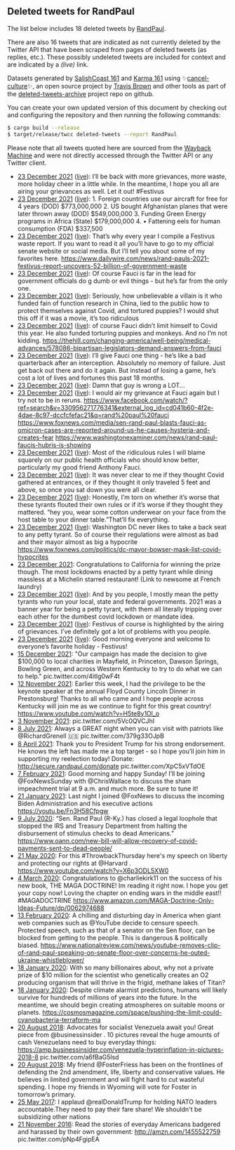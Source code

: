 ## Deleted tweets for RandPaul

The list below includes 18 deleted tweets by
[RandPaul](https://twitter.com/RandPaul).

There are also 16 tweets that are indicated as not currently
deleted by the Twitter API that have been scraped from pages of deleted tweets (as replies, etc.).
These possibly undeleted tweets are included for context and are indicated by a _(live)_ link.


Datasets generated by [SalishCoast 161](https://twitter.com/SalishCoastA) and [Karma 161](https://twitter.com/KarmaOneSixOne)
using ✨[cancel-culture](https://github.com/travisbrown/cancel-culture)✨, an open source project by [Travis Brown](https://twitter.com/travisbrown) 
and other tools as part of the [deleted-tweets-archive](https://github.com/salcoast/deleted-tweets-archive/) project repo on github.

You can create your own updated version of this document by checking out and configuring the
repository and then running the following commands:

```bash
$ cargo build --release
$ target/release/twcc deleted-tweets --report RandPaul
```

Please note that all tweets quoted here are sourced from the
[Wayback Machine](https://web.archive.org) and were not directly accessed through the Twitter API or
any Twitter client.

* [23 December 2021](https://web.archive.org/web/20211223144806/https://twitter.com/RandPaul/status/1474029008643936259) ([live](https://twitter.com/RandPaul/status/1474029029804097536)): I’ll be back with more grievances, more waste, more holiday cheer in a little while. In the meantime, I hope you all are airing your grievances as well. Let it out!  #Festivus
* [23 December 2021](https://web.archive.org/web/20211223144806/https://twitter.com/RandPaul/status/1474029008643936259) ([live](https://twitter.com/RandPaul/status/1474029028227129351)): 1. Foreign countries use our aircraft for free for 4 years (DOD) $773,000,000 2. US bought Afghanistan planes that were later thrown away (DOD) $549,000,000 3. Funding Green Energy programs in Africa (State) $179,000,000 4. • Fattening eels for human consumption (FDA) $337,500
* [23 December 2021](https://web.archive.org/web/20211223144806/https://twitter.com/RandPaul/status/1474029008643936259) ([live](https://twitter.com/RandPaul/status/1474029026188664842)): That’s why every year I compile a Festivus waste report. If you want to read it all you’ll have to go to my official senate website or social media. But I’ll tell you about some of my favorites here. https://www.dailywire.com/news/rand-pauls-2021-festivus-report-uncovers-52-billion-of-government-waste
* [23 December 2021](https://web.archive.org/web/20211223144806/https://twitter.com/RandPaul/status/1474029008643936259) ([live](https://twitter.com/RandPaul/status/1474029024762597379)): Of course Fauci is far in the lead for government officials do g dumb or evil things - but he’s far from the only one.
* [23 December 2021](https://web.archive.org/web/20211223144806/https://twitter.com/RandPaul/status/1474029008643936259) ([live](https://twitter.com/RandPaul/status/1474029023068045331)): Seriously, how unbelievable a villain is it who funded fain of function research in China, lied to the public how to protect themselves against Covid, and tortured puppies? I would shut this off if it was a movie, it’s too ridiculous
* [23 December 2021](https://web.archive.org/web/20211223144806/https://twitter.com/RandPaul/status/1474029008643936259) ([live](https://twitter.com/RandPaul/status/1474029021084143617)): of course Fauci didn’t limit himself to Covid this year. He also funded torturing puppies and monkeys. And no I’m not kidding. https://thehill.com/changing-america/well-being/medical-advances/578086-bipartisan-legislators-demand-answers-from-fauci
* [23 December 2021](https://web.archive.org/web/20211223144806/https://twitter.com/RandPaul/status/1474029008643936259) ([live](https://twitter.com/RandPaul/status/1474029019704213515)): I’ll give Fauci one thing - he’s like a bad quarterback after an interception. Absolutely no memory of failure. Just get back out there and do it again. But instead of losing a game, he’s cost a lot of lives and fortunes this past 18 months.
* [23 December 2021](https://web.archive.org/web/20211223144806/https://twitter.com/RandPaul/status/1474029008643936259) ([live](https://twitter.com/RandPaul/status/1474029018383007747)): Damn that guy is wrong a LOT...
* [23 December 2021](https://web.archive.org/web/20211223144806/https://twitter.com/RandPaul/status/1474029008643936259) ([live](https://twitter.com/RandPaul/status/1474029016512348165)): I would air my grievance at Fauci again but I try not to be in reruns.  https://www.facebook.com/watch/?ref=search&v=330956271776341&external_log_id=cd041b60-4f2e-4dae-8c97-dccfcfefac21&q=rand%20paul%20fauci    https://www.foxnews.com/media/sen-rand-paul-blasts-fauci-as-omicron-cases-are-reported-around-us-he-causes-hysteria-and-creates-fear  https://www.washingtonexaminer.com/news/rand-paul-faucis-hubris-is-showing
* [23 December 2021](https://web.archive.org/web/20211223144806/https://twitter.com/RandPaul/status/1474029008643936259) ([live](https://twitter.com/RandPaul/status/1474029015090577409)): Most of the ridiculous rules I will blame squarely on our public health officials who should know better, particularly my good friend Anthony Fauci.
* [23 December 2021](https://web.archive.org/web/20211223144806/https://twitter.com/RandPaul/status/1474029008643936259) ([live](https://twitter.com/RandPaul/status/1474029013555425302)): It was never clear to me if they thought Covid gathered at entrances, or if they thought it only traveled 5 feet and above, so once you sat down you were all clear.
* [23 December 2021](https://web.archive.org/web/20211223144806/https://twitter.com/RandPaul/status/1474029008643936259) ([live](https://twitter.com/RandPaul/status/1474029012137791488)): Honestly, I’m torn on whether it’s worse that these tyrants flouted their own rules or if it’s worse if they thought they mattered. “hey you, wear some cotton underwear on your face from the host table to your dinner table.”That’ll fix everything.
* [23 December 2021](https://web.archive.org/web/20211223144806/https://twitter.com/RandPaul/status/1474029008643936259) ([live](https://twitter.com/RandPaul/status/1474029010317361154)): Washington DC never likes to take a back seat to any petty tyrant. So of course their regulations were almost as bad and their mayor almost as big a hypocrite https://www.foxnews.com/politics/dc-mayor-bowser-mask-list-covid-hypocrites
* [23 December 2021](https://web.archive.org/web/20211223144806/https://twitter.com/RandPaul/status/1474029008643936259): Congratulations to California for winning the prize though. The most lockdowns enacted by a petty tyrant while dining massless at a Michelin starred restaurant! (Link to newsome at French laundry)
* [23 December 2021](https://web.archive.org/web/20211223144806/https://twitter.com/RandPaul/status/1474029008643936259) ([live](https://twitter.com/RandPaul/status/1474029006823559182)): And by you people, I mostly mean the petty tyrants who run your local, state and federal governments. 2021 was a banner year for being a petty tyrant, with them all literally tripping over each other for the dumbest covid lockdown or mandate idea.
* [23 December 2021](https://web.archive.org/web/20211223144806/https://twitter.com/RandPaul/status/1474029008643936259) ([live](https://twitter.com/RandPaul/status/1474029005292642313)): Festivus of course is highlighted by the airing of grievances. I’ve definitely got a lot of problems with you people.
* [23 December 2021](https://web.archive.org/web/20211223144806/https://twitter.com/RandPaul/status/1474029008643936259) ([live](https://twitter.com/RandPaul/status/1474029003862335492)): Good morning everyone and welcome to everyone’s favorite holiday - Festivus!
* [15 December 2021](https://web.archive.org/web/20211215000006/https://twitter.com/RandPaul/status/1470906452248342532): "Our campaign has made the decision to give $100,000 to local charities in Mayfield, in Princeton, Dawson Springs, Bowling Green, and across Western Kentucky to try to do what we can to help." pic.twitter.com/4itlg0wF4t
* [12 November 2021](https://web.archive.org/web/20211112224646/https://twitter.com/RandPaul/status/1459291547762151424): Earlier this week, I had the privilege to be the keynote speaker at the annual Floyd County Lincoln Dinner in Prestonsburg!   Thanks to all who came and I hope people across Kentucky will join me as we continue to fight for this great country! https://www.youtube.com/watch?v=H5te8y1Ol_o
* [ 3 November 2021](https://web.archive.org/web/20211103203752/https://twitter.com/RandPaul/status/1455997606065328128): pic.twitter.com/5Vc0QVCJhI
* [ 8 July 2021](https://web.archive.org/web/20210708025535/https://twitter.com/RandPaul/status/1412968488067473409): Always a GREAT night when you can visit with patriots like  @RichardGrenell  🇺🇸 pic.twitter.com/379g33OJpB
* [ 8 April 2021](https://web.archive.org/web/20210408212723/https://twitter.com/RandPaul/status/1380270993382514688): Thank you to President Trump for his strong endorsement. He knows the left has made me a top target - so I hope you’ll join him in supporting my reelection  today!   Donate:  http://secure.randpaul.com/donate  pic.twitter.com/XpC5xVTdOE
* [ 7 February 2021](https://web.archive.org/web/20210207134931/https://twitter.com/RandPaul/status/1358412044249235456): Good morning and happy Sunday! I’ll be joining  @FoxNewsSunday  with  @ChrisWallace  to discuss the sham impeachment trial at 9 a.m. and much more. Be sure to tune it!
* [21 January 2021](https://web.archive.org/web/20210121192515/https://twitter.com/RandPaul/status/1352336386876207107): Last night I joined  @FoxNews  to discuss the incoming Biden Administration and his executive actions  https://youtu.be/Fn3H58Cfpgw
* [ 9 July 2020](https://web.archive.org/web/20200709150610/https://twitter.com/RandPaul/status/1281236116973268992): “Sen. Rand Paul (R-Ky.) has closed a legal loophole that stopped the IRS and Treasury Department from halting the disbursement of stimulus checks to dead Americans.”  https://www.oann.com/new-bill-will-allow-recovery-of-covid-payments-sent-to-dead-people/
* [21 May 2020](https://web.archive.org/web/20200521155502/https://twitter.com/RandPaul/status/1263494255076691969): For this  #ThrowbackThursday  here's my speech on liberty and protecting our rights at  @Harvard . https://www.youtube.com/watch?v=X6p3ODL5XW0
* [ 4 March 2020](https://web.archive.org/web/20200304160550/https://twitter.com/RandPaul/status/1235232428257665024): Congratulations to  @charliekirk11  on the success of his new book, THE MAGA DOCTRINE! Im reading it right now. I hope you get your copy now! Loving the chapter on ending wars in the middle east!!  #MAGADOCTRINE  https://www.amazon.com/MAGA-Doctrine-Only-Ideas-Future/dp/0062974688
* [13 February 2020](https://web.archive.org/web/20200213151238/https://twitter.com/RandPaul/status/1227972768320323586): A chilling and disturbing day in America when giant web companies such as  @YouTube  decide to censure speech. Protected speech, such as that of a senator on the Sen floor, can be blocked from getting to the people. This is dangerous & politically biased. https://www.nationalreview.com/news/youtube-removes-clip-of-rand-paul-speaking-on-senate-floor-over-concerns-he-outed-ukraine-whistleblower/
* [18 January 2020](https://web.archive.org/web/20200118222209/https://twitter.com/RandPaul/status/1218634368228503557): With so many billionaires about, why not a private prize of $10 million for the scientist who genetically creates an O2 producing organism that will thrive in the frigid, methane lakes of Titan?
* [18 January 2020](https://web.archive.org/web/20200118222209/https://twitter.com/RandPaul/status/1218634368228503557): Despite climate alarmist predictions, humans will likely survive for hundreds of millions of years into the future. In the meantime, we should begin creating atmospheres on suitable moons or planets.  https://cosmosmagazine.com/space/pushing-the-limit-could-cyanobacteria-terraform-ma
* [20 August 2018](https://web.archive.org/web/20180820232813/https://twitter.com/RandPaul/status/1031664858813616129): Advocates for socialist Venezuela await you! Great piece from  @businessinsider . 10 pictures reveal the huge amounts of cash Venezuelans need to buy everyday things:  https://amp.businessinsider.com/venezuela-hyperinflation-in-pictures-2018-8  pic.twitter.com/a6fBaG5lsd
* [20 August 2018](https://web.archive.org/web/20180820154959/https://twitter.com/RandPaul/status/1031567159405760512): My friend  @FosterFriess  has been on the frontlines of defending the 2nd amendment, life, liberty and  conservative values.  He believes in limited government and will fight hard to cut wasteful spending. I hope my friends in Wyoming will vote for Foster in tomorrow’s primary.
* [25 May 2017](https://web.archive.org/web/20170525155843/https://twitter.com/RandPaul/status/867771923568242690): I applaud @realDonaldTrump for holding NATO leaders accountable.They need to pay their fare share! We shouldn't be subsidizing other nations
* [21 November 2016](https://web.archive.org/web/20161208150022/https://twitter.com/RandPaul/status/800694480412164096): Read the stories of everyday Americans badgered and harassed by their own government:  http://amzn.com/1455522759  pic.twitter.com/pNp4FgipEA

